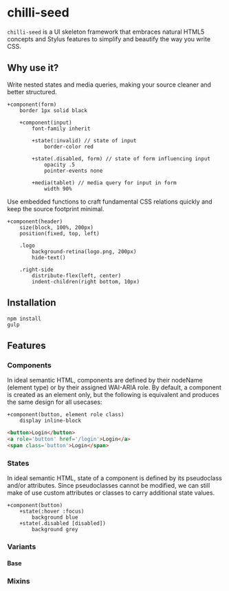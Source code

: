 # chilli-seed

`chilli-seed` is a UI skeleton framework that embraces natural HTML5 concepts and Stylus features to simplify and beautify the way you write CSS.

## Why use it?

Write nested states and media queries, making your source cleaner and better structured.  

```
+component(form)
	border 1px solid black

	+component(input)
		font-family inherit

		+state(:invalid) // state of input
			border-color red

		+state(.disabled, form) // state of form influencing input
			opacity .5
			pointer-events none

		+media(tablet) // media query for input in form
			width 90%
```

Use embedded functions to craft fundamental CSS relations quickly and keep the source footprint minimal.

```
+component(header)
	size(block, 100%, 200px)
	position(fixed, top, left)

	.logo
		background-retina(logo.png, 200px)
		hide-text()

	.right-side
		distribute-flex(left, center)
		indent-children(right bottom, 10px)

```

## Installation

`npm install`  
`gulp`

## Features

### Components

In ideal semantic HTML, components are defined by their nodeName (element type) or by their assigned WAI-ARIA role. By default, a component is created as an element only, but the following is equivalent and produces the same design for all usecases:

```
+component(button, element role class)
	display inline-block
```

```html
<button>Login</button>
<a role='button' href='/login'>Login</a>
<span class='button'>Login</span>
```

### States

In ideal semantic HTML, state of a component is defined by its pseudoclass and/or attributes. Since pseudoclasses cannot be modified, we can still make of use custom attributes or classes to carry additional state values.

```
+component(button)
	+state(:hover :focus)
		background blue
	+state(.disabled [disabled])
		background grey
```


### Variants



#### Base



### Mixins
